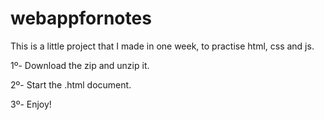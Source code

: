 # webappfornotes
This is a little project that I made in one week, to practise html, css and js. 

1º- Download the zip and unzip it.

2º- Start the .html document.

3º- Enjoy!
